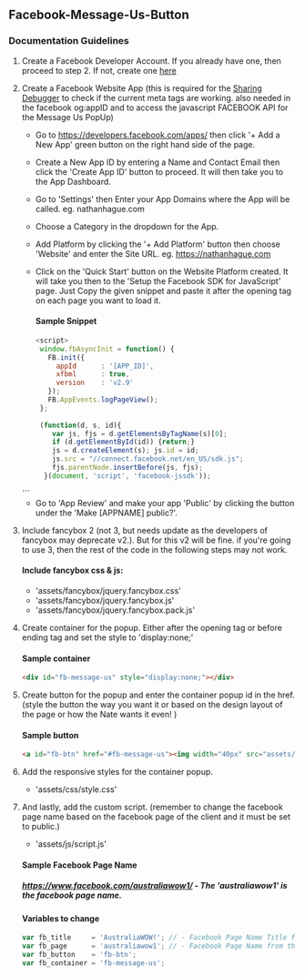 ## Facebook-Message-Us-Button

### Documentation Guidelines

1. Create a Facebook Developer Account. If you already have one, then proceed to step 2. If not, create one <a href="https://developers.facebook.com/" target="_blank">here</a>

2. Create a Facebook Website App (this is required for the <a href="https://developers.facebook.com/tools/debug/sharing/" target="_blank">Sharing Debugger</a> to check if the current meta tags are working. also needed in the facebook og:appID and to access the javascript FACEBOOK API for the Message Us PopUp)
   
   - Go to https://developers.facebook.com/apps/ then click '+ Add a New App' green button on the right hand side of the page.
   - Create a New App ID by entering a Name and Contact Email then click the 'Create App ID' button to proceed. It will then take you to the App Dashboard.
   
   - Go to 'Settings' then Enter your App Domains where the App will be called. eg. nathanhague.com
   - Choose a Category in the dropdown for the App.
   - Add Platform by clicking the '+ Add Platform' button then choose 'Website' and enter the Site URL. eg. https://nathanhague.com
   - Click on the 'Quick Start' button on the Website Platform created. It will take you then to the 'Setup the Facebook SDK for JavaScript' page. Just Copy the given snippet and paste it after the opening <body> tag on each page you want to load it.
     #### Sample Snippet
     ```javascript
     <script>
	  window.fbAsyncInit = function() {
	    FB.init({
	      appId      : '[APP_ID]',
	      xfbml      : true,
	      version    : 'v2.9'
	    });
	    FB.AppEvents.logPageView();
	  };
	
	  (function(d, s, id){
	     var js, fjs = d.getElementsByTagName(s)[0];
	     if (d.getElementById(id)) {return;}
	     js = d.createElement(s); js.id = id;
	     js.src = "//connect.facebook.net/en_US/sdk.js";
	     fjs.parentNode.insertBefore(js, fjs);
	   }(document, 'script', 'facebook-jssdk'));
	</script>
	```
	
   - Go to 'App Review' and make your app 'Public' by clicking the button under the 'Make [APPNAME] public?'.

3. Include fancybox 2 (not 3, but needs update as the developers of fancybox may deprecate v2.). But for this v2 will be fine. if you're going to use 3, then the rest of the code in the following steps may not work.
   
   #### Include fancybox css & js:
   - 'assets/fancybox/jquery.fancybox.css'
   - 'assets/fancybox/jquery.fancybox.js'
   - 'assets/fancybox/jquery.fancybox.pack.js'
   
4. Create container for the popup. Either after the opening <body> tag or before ending </body> tag and set the style to 'display:none;'
   #### Sample container
   ```html
   <div id="fb-message-us" style="display:none;"></div>
   ```
   
5. Create button for the popup and enter the container popup id in the href. (style the button the way you want it or based on the design layout of the page or how the Nate wants it even! )
   #### Sample button
   ```html
   <a id="fb-btn" href="#fb-message-us"><img width="40px" src="assets/images/facebook-messenger-white.svg" /> <span>Message Us</span></a></li>
   ```
   
6. Add the responsive styles for the container popup.
   - 'assets/css/style.css'
   
7. And lastly, add the custom script. (remember to change the facebook page name based on the facebook page of the client and it must be set to public.)
   - 'assets/js/script.js'
   #### Sample Facebook Page Name
   ##### https://www.facebook.com/australiawow1/ - The 'australiawow1' is the facebook page name.
   
   #### Variables to change
   ```javascript
   var fb_title     = 'AustraliaWOW!'; // - Facebook Page Name Title for the popup
   var fb_page      = 'australiawow1'; // - Facebook Page Name from the page URL above
   var fb_button    = 'fb-btn';
   var fb_container = 'fb-message-us';
   ```
   
   
   
   
   
   